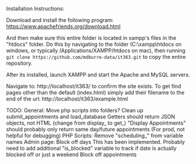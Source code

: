 Installation Instructions:

Download and install the following program: https://www.apachefriends.org/download.html

And then make sure this entire folder is located in xampp's files in the "htdocs" folder. Do this by navigating to the folder (C:\xampp\htdocs on windows, or typically /Applications/XAMPP/htdocs on mac), then running `git clone https://github.com/mdburre-data/it363.git` to copy the entire repository.

After its installed, launch XAMPP and start the Apache and MySQL servers.

Navigate to: http://localhost/it363/ to confirm the site exists. To get find pages other than the default (index.html) simply add their filename to the end of the url: http://localhost/it363/example.html

TODO:
General:
    Move php scripts into folders?
    Clean up submit_appointments and load_database
    Getters should return JSON objects, not HTML (change from display_ to get_)
    "Display Appointments" should probably only return same day/future appointments
        (For prod, not helpful for debugging)
PHP Scripts:
    Remove "scheduling_" from variable names
Admin page:
    Block off days 
        This has been implemented. Probably need to add additional "is_blocked" variable to track if date is
        actually blocked off or just a weekend
    Block off appointments
    